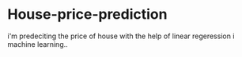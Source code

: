 # House-price-prediction
i'm predeciting the price of house with the help of linear regeression i machine learning..
